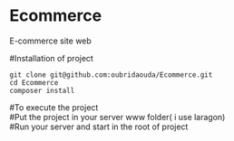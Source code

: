 # Ecommerce
E-commerce site web

#Installation of project
````
git clone git@github.com:oubridaouda/Ecommerce.git
cd Ecommerce
composer install
````
#To execute the project
<br/>
#Put the project in your server www folder( i use laragon)
<br/>
#Run your server and start in the root of project 
